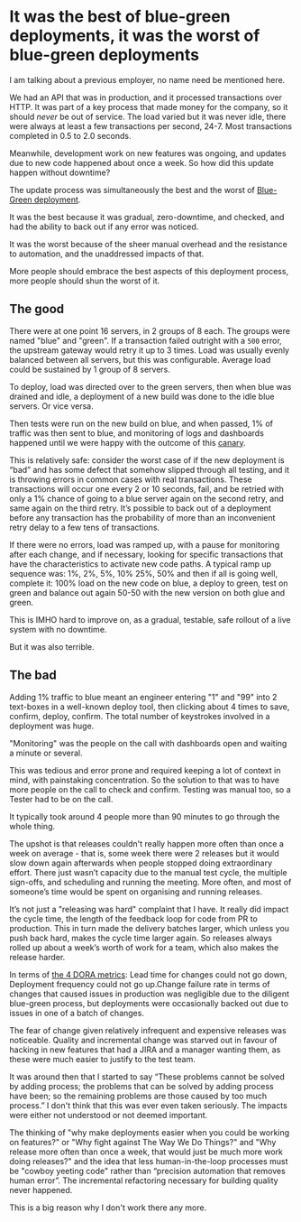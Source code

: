
# It was the best of blue-green deployments, it was the worst of blue-green deployments

I am talking about a previous employer, no name need be mentioned here.

We had an API that was in production, and it processed transactions over HTTP. It was part of a key process that made money for the company, so it should _never_ be out of service. The load varied but it was never idle, there were always at least a few transactions per second, 24-7. Most transactions completed in 0.5 to 2.0 seconds.

Meanwhile, development work on new features was ongoing, and updates due to new code happened about once a week. So how did this update happen without downtime?

The update process was simultaneously the best and the worst of [Blue-Green deployment](https://martinfowler.com/bliki/BlueGreenDeployment.html).

It was the best because it was gradual, zero-downtime, and checked, and had the ability to back out if any error was noticed.

It was the worst because of the sheer manual overhead and the resistance to automation, and the unaddressed impacts of that.

More people should embrace the best aspects of this deployment process, more people should shun the worst of it.

## The good

There were at one point 16 servers, in 2 groups of 8 each. The groups were named "blue" and "green". If a transaction failed outright with a `500` error, the upstream gateway would retry it up to 3 times. Load was usually evenly balanced between all servers, but this was configurable. Average load could be sustained by 1 group of 8 servers.

To deploy, load was directed over to the green servers, then when blue was drained and idle, a deployment of a new build was done to the idle blue servers. Or vice versa.

Then tests were run on the new build on blue, and when passed, 1% of traffic was then sent to blue, and monitoring of logs and dashboards happened until we were happy with the outcome of this [canary](https://semaphoreci.com/blog/what-is-canary-deployment).

This is relatively safe: consider the worst case of if the new deployment is “bad” and has some defect that somehow slipped through all testing, and it is throwing errors in common cases with real transactions. These transactions will occur one every 2 or 10 seconds, fail, and be retried with only a 1% chance of going to a blue server again on the second retry, and same again on the third retry. It’s possible to back out of a deployment before any transaction has the probability of more than an inconvenient retry delay to a few tens of transactions.

If there were no errors, load was ramped up, with a pause for monitoring after each change, and if necessary, looking for specific transactions that have the characteristics to activate new code paths. A typical ramp up sequence was: 1%, 2%, 5%, 10% 25%, 50%  and then if all is going well, complete it: 100% load on the new code on blue, a deploy to green, test on green and balance out again 50-50 with the new version on both glue and green.

This is IMHO hard to improve on, as a gradual, testable, safe rollout of a live system with no downtime.

But it was also terrible.

## The bad

Adding 1% traffic to blue meant an engineer entering "1" and "99" into 2 text-boxes in a well-known deploy tool, then clicking about 4 times to save, confirm, deploy, confirm. The total number of keystrokes involved in a deployment was huge.

"Monitoring" was the people on the call with dashboards open and waiting a minute or several.

This was tedious and error prone and required keeping a lot of context in mind, with painstaking concentration. So the solution to that was to have more people on the call to check and confirm. Testing was manual too, so a Tester had to be on the call.

It typically took around 4 people more than 90 minutes to go through the whole thing.

The upshot is that releases couldn't really happen more often than once a week on average - that is, some week there were 2 releases but it would slow down again afterwards when people stopped doing extraordinary effort. There just wasn’t capacity due to the manual test cycle, the multiple sign-offs, and scheduling and running the meeting. More often, and most of someone’s time would be spent on organising and running releases.

It’s not just a "releasing was hard" complaint that I have. It really did impact the cycle time, the length of the feedback loop for code from PR to production. This in turn made the delivery batches larger, which unless you push back hard, makes the cycle time larger again. So releases always rolled up about a week’s worth of work for a team, which also makes the release harder.

In terms of [the 4 DORA metrics](https://cloud.google.com/blog/products/devops-sre/using-the-four-keys-to-measure-your-devops-performance): Lead time for changes could not go down, Deployment frequency could not go up.Change failure rate in terms of changes that caused issues in production was negligible due to the diligent blue-green process, but deployments were occasionally backed out due to issues in one of a batch of changes.

The fear of change given relatively infrequent and expensive releases was noticeable. Quality and incremental change was starved out in favour of hacking in new features that had a JIRA and a manager wanting them, as these were much easier to justify to the test team.

It was around then that I started to say “These problems cannot be solved by adding process; the problems that can be solved by adding process have been; so the remaining problems are those caused by too much process.” I don't think that this was ever even taken seriously. The impacts were either not understood or not deemed important.

The thinking of "why make deployments easier when you could be working on features?" or "Why fight against The Way We Do Things?" and "Why release more often than once a week, that would just be much more work doing releases?" and the idea that less human-in-the-loop processes must be "cowboy yeeting code" rather than “precision automation that removes human error”. The incremental refactoring necessary for building quality never happened.

This is a big reason why I don't work there any more.
